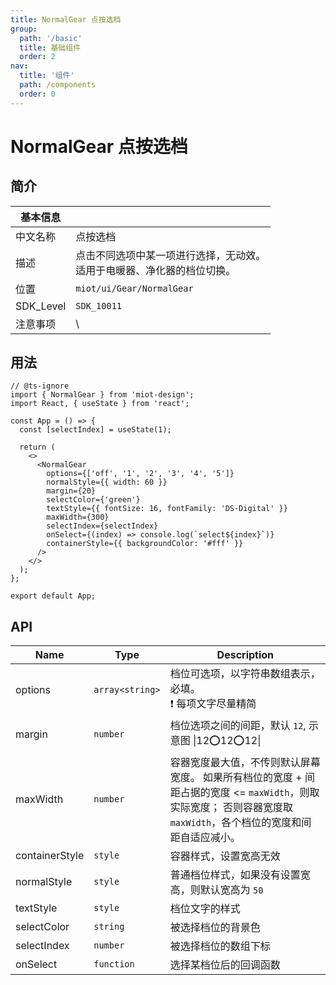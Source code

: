 ```yaml
---
title: NormalGear 点按选档
group:
  path: '/basic'
  title: 基础组件
  order: 2
nav:
  title: '组件'
  path: /components
  order: 0
---
```


# NormalGear 点按选档

## 简介

| 基本信息  |                                                                              |
| --------- | ---------------------------------------------------------------------------- |
| 中文名称  | 点按选档                                                                     |
| 描述      | 点击不同选项中某一项进行选择，无动效。<br />适用于电暖器、净化器的档位切换。 |
| 位置      | `miot/ui/Gear/NormalGear`                                                    |
| SDK_Level | `SDK_10011`                                                                  |
| 注意事项  | \                                                                            |

## 用法

```tsx
// @ts-ignore
import { NormalGear } from 'miot-design';
import React, { useState } from 'react';

const App = () => {
  const [selectIndex] = useState(1);

  return (
    <>
      <NormalGear
        options={['off', '1', '2', '3', '4', '5']}
        normalStyle={{ width: 60 }}
        margin={20}
        selectColor={'green'}
        textStyle={{ fontSize: 16, fontFamily: 'DS-Digital' }}
        maxWidth={300}
        selectIndex={selectIndex}
        onSelect={(index) => console.log(`select${index}`)}
        containerStyle={{ backgroundColor: '#fff' }}
      />
    </>
  );
};

export default App;
```

## API

| Name           | Type                             | Description                                                                                                                                                        |
| -------------- | -------------------------------- | ------------------------------------------------------------------------------------------------------------------------------------------------------------------ |
| options        | <code>array&lt;string&gt;</code> | 档位可选项，以字符串数组表示，必填。<br />❗️ 每项文字尽量精简                                                                                                     |
| margin         | <code>number</code>              | 档位选项之间的间距，默认 `12`, 示意图 \|12⭕️12⭕️12\|                                                                                                             |
| maxWidth       | <code>number</code>              | 容器宽度最大值，不传则默认屏幕宽度。 如果所有档位的宽度 + 间距占据的宽度 <= `maxWidth`，则取实际宽度； 否则容器宽度取 `maxWidth`，各个档位的宽度和间距自适应减小。 |
| containerStyle | <code>style</code>               | 容器样式，设置宽高无效                                                                                                                                             |
| normalStyle    | <code>style</code>               | 普通档位样式，如果没有设置宽高，则默认宽高为 `50`                                                                                                                  |
| textStyle      | <code>style</code>               | 档位文字的样式                                                                                                                                                     |
| selectColor    | <code>string</code>              | 被选择档位的背景色                                                                                                                                                 |
| selectIndex    | <code>number</code>              | 被选择档位的数组下标                                                                                                                                               |
| onSelect       | <code>function</code>            | 选择某档位后的回调函数                                                                                                                                             |
